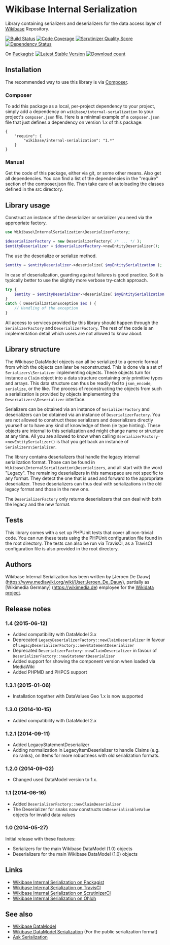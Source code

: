 # Wikibase Internal Serialization

Library containing serializers and deserializers for the data access layer of [Wikibase](http://wikiba.se/) Repository.

[![Build Status](https://secure.travis-ci.org/wmde/WikibaseInternalSerialization.png?branch=master)](http://travis-ci.org/wmde/WikibaseInternalSerialization)
[![Code Coverage](https://scrutinizer-ci.com/g/wmde/WikibaseInternalSerialization/badges/coverage.png?s=b65f644a99b93ed3aa1a34e45efbccad798d168c)](https://scrutinizer-ci.com/g/wmde/WikibaseInternalSerialization/)
[![Scrutinizer Quality Score](https://scrutinizer-ci.com/g/wmde/WikibaseInternalSerialization/badges/quality-score.png?s=1cd66e5c545917f947b4b838b7bfdeee9105843e)](https://scrutinizer-ci.com/g/wmde/WikibaseInternalSerialization/)
[![Dependency Status](https://www.versioneye.com/php/wikibase:internal-serialization/badge.png)](https://www.versioneye.com/php/wikibase:internal-serialization)

On [Packagist](https://packagist.org/packages/wikibase/internal-serialization):
[![Latest Stable Version](https://poser.pugx.org/wikibase/internal-serialization/version.png)](https://packagist.org/packages/wikibase/internal-serialization)
[![Download count](https://poser.pugx.org/wikibase/internal-serialization/d/total.png)](https://packagist.org/packages/wikibase/internal-serialization)

## Installation

The recommended way to use this library is via [Composer](http://getcomposer.org/).

### Composer

To add this package as a local, per-project dependency to your project, simply add a
dependency on `wikibase/internal-serialization` to your project's `composer.json` file.
Here is a minimal example of a `composer.json` file that just defines a dependency on
version 1.x of this package:

    {
        "require": {
            "wikibase/internal-serialization": "1.*"
        }
    }

### Manual

Get the code of this package, either via git, or some other means. Also get all dependencies.
You can find a list of the dependencies in the "require" section of the composer.json file.
Then take care of autoloading the classes defined in the src directory.

## Library usage

Construct an instance of the deserializer or serializer you need via the appropriate factory.

```php
use Wikibase\InternalSerialization\DeserializerFactory;

$deserializerFactory = new DeserializerFactory( /* ... */ );
$entityDeserializer = $deserializerFactory->newEntityDeserializer();
```

The use the deserialize or serialize method.

```php
$entity = $entityDeserializer->deserialize( $myEntitySerialization );
```

In case of deserialization, guarding against failures is good practice.
So it is typically better to use the slightly more verbose try-catch approach.

```php
try {
	$entity = $entityDeserializer->deserialize( $myEntitySerialization );
}
catch ( DeserializationException $ex ) {
	// Handling of the exception
}
```

All access to services provided by this library should happen through the
`SerializerFactory` and `DeserializerFactory`. The rest of the code is an implementation
detail which users are not allowed to know about.

## Library structure

The Wikibase DataModel objects can all be serialized to a generic format from which the objects
can later be reconstructed. This is done via a set of `Serializers\Serializer` implementing objects.
These objects turn for instance a `Claim` object into a data structure containing only primitive
types and arrays. This data structure can thus be readily fed to `json_encode`, `serialize`, or the
like. The process of reconstructing the objects from such a serialization is provided by
objects implementing the `Deserializers\Deserializer` interface.

Serializers can be obtained via an instance of `SerializerFactory` and deserializers can be obtained
via an instance of `DeserializerFactory`. You are not allowed to construct these serializers and
deserializers directly yourself or to have any kind of knowledge of them (ie type hinting). These
objects are internal to this serialization and might change name or structure at any time. All you
are allowed to know when calling `$serializerFactory->newEntitySerializer()` is that you get back
an instance of `Serializers\Serializer`.

The library contains deserializers that handle the legacy internal serialization format. Those
can be found in `Wikibase\InternalSerialization\Deserializers`, and all start with the word "Legacy".
The remaining deserializers in this namespace are not specific to any format. They detect the one
that is used and forward to the appropriate deserializer. These deserializers can thus deal with
serializations in the old legacy format and those in the new one.

The `DeserializerFactory` only returns deserializers that can deal with both the legacy and the
new format.

## Tests

This library comes with a set up PHPUnit tests that cover all non-trivial code. You can run these
tests using the PHPUnit configuration file found in the root directory. The tests can also be run
via TravisCI, as a TravisCI configuration file is also provided in the root directory.

## Authors

Wikibase Internal Serialization has been written by [Jeroen De Dauw]
(https://www.mediawiki.org/wiki/User:Jeroen_De_Dauw), partially as [Wikimedia Germany]
(https://wikimedia.de) employee for the [Wikidata project](https://wikidata.org/).

## Release notes

### 1.4 (2015-06-12)

* Added compatibility with DataModel 3.x
* Deprecated `LegacyDeserializerFactory::newClaimDeserializer` in favour of `LegacyDeserializerFactory::newStatementDeserializer`
* Deprecated `DeserializerFactory::newClaimDeserializer` in favour of `DeserializerFactory::newStatementDeserializer`
* Added support for showing the component version when loaded via MediaWiki
* Added PHPMD and PHPCS support

### 1.3.1 (2015-01-06)

* Installation together with DataValues Geo 1.x is now supported

### 1.3.0 (2014-10-15)

* Added compatibility with DataModel 2.x

### 1.2.1 (2014-09-11)
* Added LegacyStatementDeserializer
* Adding normalization in LegacyItemDeserializer to handle Claims (e.g. no ranks),
  on Items for more robustness with old serialization formats.

### 1.2.0 (2014-09-02)

* Changed used DataModel version to 1.x.

### 1.1 (2014-06-16)

* Added `DeserializerFactory::newClaimDeserializer`
* The Deserializer for snaks now constructs `UnDeserializableValue` objects for invalid data values

### 1.0 (2014-05-27)

Initial release with these features:

* Serializers for the main Wikibase DataModel (1.0) objects
* Deserializers for the main Wikibase DataModel (1.0) objects

## Links

* [Wikibase Internal Serialization on Packagist](https://packagist.org/packages/wikibase/internal-serialization)
* [Wikibase Internal Serialization on TravisCI](https://travis-ci.org/wmde/WikibaseInternalSerialization)
* [Wikibase Internal Serialization on ScrutinizerCI](https://scrutinizer-ci.com/g/wmde/WikibaseInternalSerialization/)
* [Wikibase Internal Serialization on Ohloh](https://www.ohloh.net/p/WikibaseInternalSerialization)

## See also

* [Wikibase DataModel](https://github.com/wmde/WikibaseDataModel)
* [Wikibase DataModel Serialization](https://github.com/wmde/WikibaseDataModelSerialization) (For the public serialization format)
* [Ask Serialization](https://github.com/wmde/AskSerialization)
